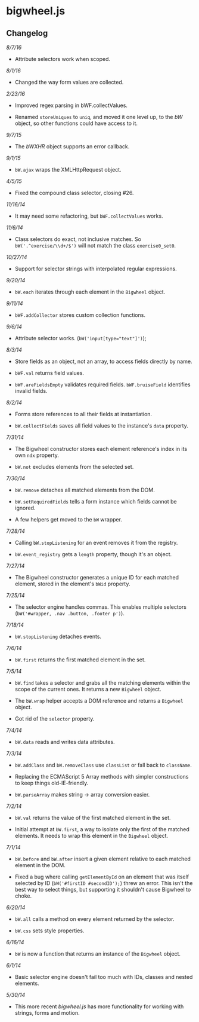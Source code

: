 bigwheel.js
===========

Changelog
---------

*8/7/16*

- Attribute selectors work when scoped.


*8/1/16*

- Changed the way form values are collected.


*2/23/16*

- Improved regex parsing in bWF.collectValues.

- Renamed `storeUniques` to `uniq`, and moved it one level up, to the *bW* object, so other functions could have access to it.


*9/7/15*

- The *bWXHR* object supports an error callback.


*9/1/15*

- `bW.ajax` wraps the XMLHttpRequest object.


*4/5/15*

- Fixed the compound class selector, closing #26.


*11/16/14*

- It may need some refactoring, but `bWF.collectValues` works.


*11/6/14*

- Class selectors do exact, not inclusive matches. So `bW('.^exercise/\\d+/$')` will not match the class `exercise0_set0`.


*10/27/14*

- Support for selector strings with interpolated regular expressions.


*9/20/14*

- `bW.each` iterates through each element in the `Bigwheel` object.


*9/11/14*

- `bWF.addCollector` stores custom collection functions.


*9/6/14*

- Attribute selector works. (`bW('input[type="text"]')`);


*8/3/14*

- Store fields as an object, not an array, to access fields directly by name.

- `bWF.val` returns field values.

- `bWF.areFieldsEmpty` validates required fields. `bWF.bruiseField` identifies invalid fields.


*8/2/14*

- Forms store references to all their fields at instantiation.

- `bW.collectFields` saves all field values to the instance's `data` property.


*7/31/14*

- The Bigwheel constructor stores each element reference's index in its own `ndx` property.

- `bW.not` excludes elements from the selected set.


*7/30/14*

- `bW.remove` detaches all matched elements from the DOM.

- `bW.setRequiredFields` tells a form instance which fields cannot be ignored.

- A few helpers get moved to the `bW` wrapper.


*7/28/14*

- Calling `bW.stopListening` for an event removes it from the registry.

- `bW.event_registry` gets a `length` property, though it's an object.


*7/27/14*

- The Bigwheel constructor generates a unique ID for each matched element, stored in the element's `bWid` property.


*7/25/14*

- The selector engine handles commas. This enables multiple selectors (`bW('#wrapper, .nav .button, .footer p')`).


*7/18/14*

- `bW.stopListening` detaches events.


*7/6/14*

- `bW.first` returns the first matched element in the set.


*7/5/14*

- `bW.find` takes a selector and grabs all the matching elements within the scope of the current ones. It returns a new `Bigwheel` object.

- The `bW.wrap` helper accepts a DOM reference and returns a `Bigwheel` object.

- Got rid of the `selector` property.


*7/4/14*

- `bW.data` reads and writes data attributes.


*7/3/14*

- `bW.addClass` and `bW.removeClass` use `classList` or fall back to `className`. 

- Replacing the ECMAScript 5 Array methods with simpler constructions to keep things old-IE-friendly.

- `bW.parseArray` makes string -> array conversion easier.


*7/2/14*

- `bW.val` returns the value of the first matched element in the set.

- Initial attempt at `bW.first`, a way to isolate only the first of the matched elements. It needs to wrap this element in the `Bigwheel` object.


*7/1/14*

- `bW.before` and `bW.after` insert a given element relative to each matched element in the DOM.

- Fixed a bug where calling `getElementById` on an element that was itself selected by ID (`bW('#firstID #secondID');`) threw an error. This isn't the best way to select things, but supporting it shouldn't cause Bigwheel to choke.


*6/20/14*

- `bW.all` calls a method on every element returned by the selector.

- `bW.css` sets style properties.


*6/16/14*

- `bW` is now a function that returns an instance of the `Bigwheel` object.


*6/1/14*

- Basic selector engine doesn't fail too much with IDs, classes and nested elements.


*5/30/14*

- This more recent *bigwheel.js* has more functionality for working with strings, forms and motion.
